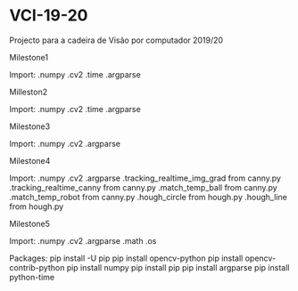 # VCI-19-20
Projecto para a cadeira de Visão por computador 2019/20

Milestone1

Import: .numpy
	.cv2
	.time
	.argparse

Milleston2

Import: .numpy
	.cv2
	.time
	.argparse

Milestone3

Import: .numpy
	.cv2
	.argparse

Milestone4

Import: .numpy
	.cv2
	.argparse
	.tracking_realtime_img_grad from canny.py
	.tracking_realtime_canny from canny.py
	.match_temp_ball from canny.py
	.match_temp_robot from canny.py
	.hough_circle from hough.py
	.hough_line from hough.py

Milestone5

Import: .numpy
	.cv2
	.argparse
	.math
	.os

Packages:
pip install -U pip
pip install opencv-python
pip install opencv-contrib-python
pip install numpy
pip install pip
pip install argparse
pip install python-time






	
